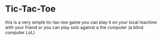 # Tic-Tac-Toe
this is a very simple tic-tac-toe game
you can play it on your local machine with your friend or you can play solo against a the computer (a blind computer LoL)
